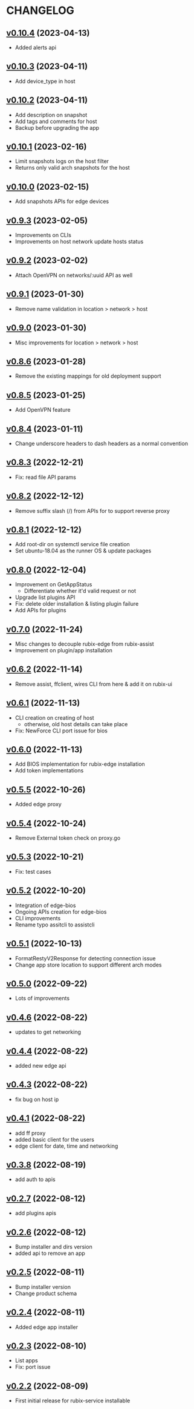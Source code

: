 # CHANGELOG

## [v0.10.4](https://github.com/NubeIO/rubix-assist/tree/v0.10.4) (2023-04-13)

- Added alerts api

## [v0.10.3](https://github.com/NubeIO/rubix-assist/tree/v0.10.3) (2023-04-11)

- Add device_type in host

## [v0.10.2](https://github.com/NubeIO/rubix-assist/tree/v0.10.2) (2023-04-11)

- Add description on snapshot
- Add tags and comments for host
- Backup before upgrading the app

## [v0.10.1](https://github.com/NubeIO/rubix-assist/tree/v0.10.1) (2023-02-16)

- Limit snapshots logs on the host filter
- Returns only valid arch snapshots for the host

## [v0.10.0](https://github.com/NubeIO/rubix-assist/tree/v0.10.0) (2023-02-15)

- Add snapshots APIs for edge devices

## [v0.9.3](https://github.com/NubeIO/rubix-assist/tree/v0.9.3) (2023-02-05)

- Improvements on CLIs
- Improvements on host network update hosts status

## [v0.9.2](https://github.com/NubeIO/rubix-assist/tree/v0.9.2) (2023-02-02)

- Attach OpenVPN on networks/:uuid API as well

## [v0.9.1](https://github.com/NubeIO/rubix-assist/tree/v0.9.1) (2023-01-30)

- Remove name validation in location > network > host

## [v0.9.0](https://github.com/NubeIO/rubix-assist/tree/v0.9.0) (2023-01-30)

- Misc improvements for location > network > host

## [v0.8.6](https://github.com/NubeIO/rubix-assist/tree/v0.8.6) (2023-01-28)

- Remove the existing mappings for old deployment support

## [v0.8.5](https://github.com/NubeIO/rubix-assist/tree/v0.8.5) (2023-01-25)

- Add OpenVPN feature

## [v0.8.4](https://github.com/NubeIO/rubix-assist/tree/v0.8.4) (2023-01-11)

- Change underscore headers to dash headers as a normal convention

## [v0.8.3](https://github.com/NubeIO/rubix-assist/tree/v0.8.3) (2022-12-21)

- Fix: read file API params

## [v0.8.2](https://github.com/NubeIO/rubix-assist/tree/v0.8.2) (2022-12-12)

- Remove suffix slash (/) from APIs for to support reverse proxy

## [v0.8.1](https://github.com/NubeIO/rubix-assist/tree/v0.8.1) (2022-12-12)

- Add root-dir on systemctl service file creation
- Set ubuntu-18.04 as the runner OS & update packages

## [v0.8.0](https://github.com/NubeIO/rubix-assist/tree/v0.8.0) (2022-12-04)

- Improvement on GetAppStatus
    - Differentiate whether it'd valid request or not
- Upgrade list plugins API
- Fix: delete older installation & listing plugin failure
- Add APIs for plugins

## [v0.7.0](https://github.com/NubeIO/rubix-assist/tree/v0.7.0) (2022-11-24)

- Misc changes to decouple rubix-edge from rubix-assist
- Improvement on plugin/app installation

## [v0.6.2](https://github.com/NubeIO/rubix-assist/tree/v0.6.2) (2022-11-14)

- Remove assist, ffclient, wires CLI from here & add it on rubix-ui

## [v0.6.1](https://github.com/NubeIO/rubix-assist/tree/v0.6.1) (2022-11-13)

- CLI creation on creating of host
    - otherwise, old host details can take place
- Fix: NewForce CLI port issue for bios

## [v0.6.0](https://github.com/NubeIO/rubix-assist/tree/v0.6.0) (2022-11-13)

- Add BIOS implementation for rubix-edge installation
- Add token implementations

## [v0.5.5](https://github.com/NubeIO/rubix-assist/tree/v0.5.5) (2022-10-26)

- Added edge proxy

## [v0.5.4](https://github.com/NubeIO/rubix-assist/tree/v0.5.4) (2022-10-24)

- Remove External token check on proxy.go

## [v0.5.3](https://github.com/NubeIO/rubix-assist/tree/v0.5.3) (2022-10-21)

- Fix: test cases

## [v0.5.2](https://github.com/NubeIO/rubix-assist/tree/v0.5.2) (2022-10-20)

- Integration of edge-bios
- Ongoing APIs creation for edge-bios
- CLI improvements
- Rename typo assitcli to assistcli

## [v0.5.1](https://github.com/NubeIO/rubix-assist/tree/v0.5.1) (2022-10-13)

- FormatRestyV2Response for detecting connection issue
- Change app store location to support different arch modes

## [v0.5.0](https://github.com/NubeIO/rubix-assist/tree/v0.5.0) (2022-09-22)

- Lots of improvements

## [v0.4.6](https://github.com/NubeIO/rubix-assist/tree/v0.4.6) (2022-08-22)

- updates to get networking

## [v0.4.4](https://github.com/NubeIO/rubix-assist/tree/v0.4.4) (2022-08-22)

- added new edge api

## [v0.4.3](https://github.com/NubeIO/rubix-assist/tree/v0.4.3) (2022-08-22)

- fix bug on host ip

## [v0.4.1](https://github.com/NubeIO/rubix-assist/tree/v0.4.1) (2022-08-22)

- add ff proxy
- added basic client for the users
- edge client for date, time and networking

## [v0.3.8](https://github.com/NubeIO/rubix-assist/tree/v0.3.8) (2022-08-19)

- add auth to apis

## [v0.2.7](https://github.com/NubeIO/rubix-assist/tree/v0.2.7) (2022-08-12)

- add plugins apis

## [v0.2.6](https://github.com/NubeIO/rubix-assist/tree/v0.2.5) (2022-08-12)

- Bump installer and dirs version
- added api to remove an app

## [v0.2.5](https://github.com/NubeIO/rubix-assist/tree/v0.2.5) (2022-08-11)

- Bump installer version
- Change product schema

## [v0.2.4](https://github.com/NubeIO/rubix-assist/tree/v0.2.4) (2022-08-11)

- Added edge app installer

## [v0.2.3](https://github.com/NubeIO/rubix-assist/tree/v0.2.3) (2022-08-10)

- List apps
- Fix: port issue

## [v0.2.2](https://github.com/NubeIO/rubix-assist/tree/v0.2.2) (2022-08-09)

- First initial release for rubix-service installable
